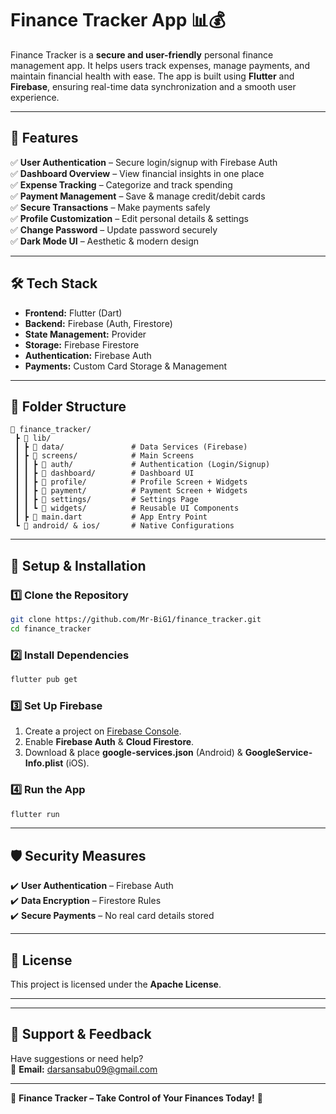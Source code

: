 # **Finance Tracker App 📊💰**

Finance Tracker is a **secure and user-friendly** personal finance management app. It helps users track expenses, manage payments, and maintain financial health with ease. The app is built using **Flutter** and **Firebase**, ensuring real-time data synchronization and a smooth user experience.

---

## **🚀 Features**
✅ **User Authentication** – Secure login/signup with Firebase Auth  
✅ **Dashboard Overview** – View financial insights in one place  
✅ **Expense Tracking** – Categorize and track spending  
✅ **Payment Management** – Save & manage credit/debit cards  
✅ **Secure Transactions** – Make payments safely  
✅ **Profile Customization** – Edit personal details & settings  
✅ **Change Password** – Update password securely  
✅ **Dark Mode UI** – Aesthetic & modern design  

---

## **🛠️ Tech Stack**
- **Frontend:** Flutter (Dart)  
- **Backend:** Firebase (Auth, Firestore)  
- **State Management:** Provider  
- **Storage:** Firebase Firestore  
- **Authentication:** Firebase Auth  
- **Payments:** Custom Card Storage & Management  

---

## **📂 Folder Structure**
```
📂 finance_tracker/
 ┣ 📂 lib/
 ┃ ┣ 📂 data/               # Data Services (Firebase)
 ┃ ┣ 📂 screens/            # Main Screens
 ┃ ┃ ┣ 📂 auth/             # Authentication (Login/Signup)
 ┃ ┃ ┣ 📂 dashboard/        # Dashboard UI
 ┃ ┃ ┣ 📂 profile/          # Profile Screen + Widgets
 ┃ ┃ ┣ 📂 payment/          # Payment Screen + Widgets
 ┃ ┃ ┣ 📂 settings/         # Settings Page
 ┃ ┃ ┗ 📂 widgets/          # Reusable UI Components
 ┃ ┣ 📜 main.dart           # App Entry Point
 ┗ 📂 android/ & ios/       # Native Configurations
```

---

## **🔧 Setup & Installation**
### **1️⃣ Clone the Repository**
```sh
git clone https://github.com/Mr-BiG1/finance_tracker.git
cd finance_tracker
```
### **2️⃣ Install Dependencies**
```sh
flutter pub get
```
### **3️⃣ Set Up Firebase**
1. Create a project on [Firebase Console](https://console.firebase.google.com/).  
2. Enable **Firebase Auth** & **Cloud Firestore**.  
3. Download & place **google-services.json** (Android) & **GoogleService-Info.plist** (iOS).  

### **4️⃣ Run the App**
```sh
flutter run
```

---



## **🛡️ Security Measures**
✔️ **User Authentication** – Firebase Auth  
✔️ **Data Encryption** – Firestore Rules  
✔️ **Secure Payments** – No real card details stored  

---

## **📜 License**
This project is licensed under the **Apache License**.

--- 

---

## **🌟 Support & Feedback**
Have suggestions or need help?  
📧 **Email:** darsansabu09@gmail.com  

---

🚀 **Finance Tracker – Take Control of Your Finances Today!** 🎯
